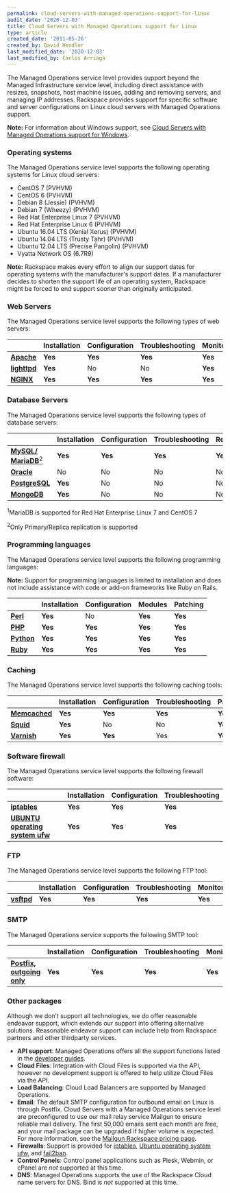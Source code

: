 ```yaml
---
permalink: cloud-servers-with-managed-operations-support-for-linux
audit_date: '2020-12-03'
title: Cloud Servers with Managed Operations support for Linux
type: article
created_date: '2011-05-26'
created_by: David Hendler
last_modified_date: '2020-12-03'
last_modified_by: Carlos Arriaga
---
```


The Managed Operations service level provides support beyond the Managed Infrastructure service level, including direct
assistance with resizes, snapshots, host machine issues, adding and removing servers, and managing IP addresses. Rackspace provides support for specific software and server configurations on Linux cloud
servers with Managed Operations support.

**Note:** For information about Windows support, see [Cloud Servers with Managed Operations support for Windows](/support/how-to/cloud-servers-with-managed-operations-support-for-windows).

### Operating systems

The Managed Operations service level supports the following operating systems for Linux cloud servers:

- CentOS 7 (PVHVM)
- CentOS 6 (PVHVM)
- Debian 8 (Jessie) (PVHVM)
- Debian 7 (Wheezy) (PVHVM)
- Red Hat Enterprise Linux 7 (PVHVM)
- Red Hat Enterprise Linux 6 (PVHVM)
- Ubuntu 16.04 LTS (Xenial Xerus) (PVHVM)
- Ubuntu 14.04 LTS (Trusty Tahr) (PVHVM)
- Ubuntu 12.04 LTS (Precise Pangolin) (PVHVM)
- Vyatta Network OS (6.7R9)

**Note:** Rackspace makes every effort to align our support dates for operating systems with the manufacturer's support dates. If a manufacturer decides to shorten the support life of an operating system, Rackspace might be forced to end support sooner than originally anticipated.

### Web Servers

The Managed Operations service level supports the following types of web servers:

|                                          | **Installation** | **Configuration** | **Troubleshooting** | **Monitoring** | **Patching** |
| ---------------------------------------- | ---------------- | ----------------- | ------------------- | -------------- | ------------ |
| [**Apache**](https://httpd.apache.org/)  | **Yes**          | **Yes**           | **Yes**             | **Yes**        | **Yes**      |
| [**lighttpd**](https://www.lighttpd.net) | **Yes**          | No                | No                  | **Yes**        | **Yes**      |
| [**NGINX**](https://nginx.net)           | **Yes**          | **Yes**           | **Yes**             | **Yes**        | **Yes**      |

### Database Servers

The Managed Operations service level supports the following types of database servers:

|                                                                                    | **Installation** | **Configuration** | **Troubleshooting** | **Replication** | **Monitoring** | **Patching** | **Backup** |
| ---------------------------------------------------------------------------------- | ---------------- | ----------------- | ------------------- | --------------- | -------------- | ------------ | ---------- |
| [**MySQL/**](https://www.mysql.com) [**MariaDB**<sup>2</sup>](https://mariadb.org) | **Yes**          | **Yes**           | **Yes**             | **Yes**         | **Yes**        | **Yes**      | **Yes**    |
| [**Oracle**](https://www.oracle.com/us/products/database/index.html)               | No               | No                | No                  | No              | No             | No           | No         |
| [**PostgreSQL**](https://postgresql.com)                                           | **Yes**          | No                | No                  | No              | **Yes**        | No           | No         |
| [**MongoDB**](https://www.mongodb.org/)                                            | **Yes**          | No                | No                  | No              | No             | No           | No         |

<sup>1</sup>MariaDB is supported for Red Hat Enterprise Linux 7 and CentOS 7

<sup>2</sup>Only Primary/Replica replication is supported

### Programming languages

The Managed Operations service level supports the following programming languages:

**Note:** Support for programming languages is limited to installation and does not include assistance with code or add-on
frameworks like Ruby on Rails.

|                                       | **Installation** | **Configuration** | **Modules** | **Patching** |
| ------------------------------------- | ---------------- | ----------------- | ----------- | ------------ |
| [**Perl**](https://www.perl.org)      | **Yes**          | No                | **Yes**     | **Yes**      |
| [**PHP**](https://www.php.net)        | **Yes**          | **Yes**           | **Yes**     | **Yes**      |
| [**Python**](https://www.python.org)  | **Yes**          | **Yes**           | **Yes**     | **Yes**      |
| [**Ruby**](https://www.ruby-lang.org) | **Yes**          | **Yes**           | **Yes**     | **Yes**      |


### Caching

The Managed Operations service level supports the following caching tools:

|                                          | **Installation** | **Configuration** | **Troubleshooting** | **Patching** |
| ---------------------------------------- | ---------------- | ----------------- | ------------------- | ------------ |
| [**Memcached**](https://memcached.org)   | **Yes**          | **Yes**           | **Yes**             | **Yes**      |
| [**Squid**](https://squid-cache.org)     | **Yes**          | No                | No                  | **Yes**      |
| [**Varnish**](https://varnish-cache.org) | **Yes**          | **Yes**           | Yes                 | **Yes**      |


### Software firewall

The Managed Operations service level supports the following firewall software:

|                                                                                  | **Installation** | **Configuration** | **Troubleshooting** |
| -------------------------------------------------------------------------------- | ---------------- | ----------------- | ------------------- |
| [**iptables**](https://www.netfilter.org/projects/iptables/)                     | **Yes**          | **Yes**           | **Yes**             |
| [**UBUNTU operating system ufw**](https://wiki.ubuntu.com/UncomplicatedFirewall) | **Yes**          | **Yes**           | **Yes**             |


### FTP

The Managed Operations service level supports the following FTP tool:

|                                                        | **Installation** | **Configuration** | **Troubleshooting** | **Monitoring** | **Patching** |
| ------------------------------------------------------ | ---------------- | ----------------- | ------------------- | -------------- | ------------ |
| [**vsftpd**](https://security.appspot.com/vsftpd.html) | **Yes**          | **Yes**           | **Yes**             | **Yes**        | **Yes**      |


### SMTP

The Managed Operations service supports the following SMTP tool:

|                                                        | **Installation** | **Configuration** | **Troubleshooting** | **Monitoring** | **Patching** |
| ------------------------------------------------------ | ---------------- | ----------------- | ------------------- | -------------- | ------------ |
| [**Postfix, outgoing only**](https://www.postfix.org/) | **Yes**          | **Yes**           | **Yes**             | **Yes**        | **Yes**      |


### Other packages

Although we don’t support all technologies, we do offer reasonable endeavor support, which extends our support into
offering alternative solutions. Reasonable endeavor support can include help from Rackspace partners and other thirdparty
services.

-  **API support**:  Managed Operations offers all the support functions listed in the [developer guides](https://docs.rackspace.com/docs/).
-  **Cloud Files**:  Integration with Cloud Files is supported via the API, however no development support is offered to help utilize Cloud Files via the API.
-  **Load Balancing**: Cloud Load Balancers are supported by Managed Operations.
-  **Email**:  The default SMTP configuration for outbound email on Linux is through Postfix.  Cloud Servers with a Managed Operations service level are preconfigured to use our mail relay service Mailgun to ensure reliable mail delivery.  The first 50,000 emails sent each month are free, and your mail package can be upgraded if higher volume is expected. For more information, see the [Mailgun Rackspace pricing page](https://www.mailgun.com/rackspace).
-  **Firewalls**: Support is provided for  [iptables](https://www.netfilter.org/),  [Ubuntu operating system ufw](https://help.ubuntu.com/community/UFW), and  [fail2ban](https://www.fail2ban.org/wiki/index.php/Main_Page).
-  **Control Panels**: Control panel applications such as Plesk, Webmin, or cPanel are  *not* supported at this time.
-  **DNS**: Managed Operations supports the use of the Rackspace Cloud name servers for DNS.  Bind is *not* supported at this time.
